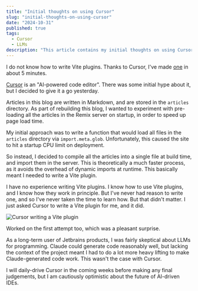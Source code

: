 ```yaml
---
title: "Initial thoughts on using Cursor"
slug: "initial-thoughts-on-using-cursor"
date: "2024-10-31"
published: true
tags:
  - Cursor
  - LLMs
description: "This article contains my initial thoughts on using Cursor, an AI-powered code editor."
---
```


I do not know how to write Vite plugins. Thanks to Cursor, I've made [one](https://github.com/yen223/yens-blog-v2/blob/5d150c2fd63a542de14c0f9b85602773609e4b14/app/lib/vite-plugin-articles.ts) in about 5 minutes.

[Cursor](https://www.cursor.com/) is an "AI-powered code editor". There was some initial hype about it, but I decided to give it a go yesterday.

Articles in this blog are written in Markdown, and are stored in the `articles` directory.
As part of rebuilding this blog, I wanted to experiment with pre-loading all the articles in the Remix server on startup, in order to speed 
up page load time. 

My initial approach was to write a function that would load all files in the `articles` directory via `import.meta.glob`. 
Unfortunately, this caused the site to hit a startup CPU limit on deployment.

So instead, I decided to compile all the articles into a single file at build time, and import them in the server. This is theoretically a much faster process, 
as it avoids the overhead of dynamic imports at runtime. This basically meant I needed to write a Vite plugin.

I have no experience writing Vite plugins. I know how to use Vite plugins, and I know how they work in principle. But I've never had 
reason to write one, and so I've never taken the time to learn how. But that didn't matter. I just asked Cursor to write a Vite plugin for me, 
and it did. 

![Cursor writing a Vite plugin][1]

Worked on the first attempt too, which was a pleasant surprise.

As a long-term user of Jetbrains products, I was fairly skeptical about LLMs for programming. Claude could generate code reasonably well,
but lacking the context of the project meant I had to do a lot more heavy lifting to make Claude-generated code work. This wasn't the case
with Cursor.

I will daily-drive Cursor in the coming weeks before making any final judgements, but I am cautiously optimistic about the future of AI-driven IDEs.

[1]: /images/cursor-writing-vite-plugin.png "Cursor writing a Vite plugin"
